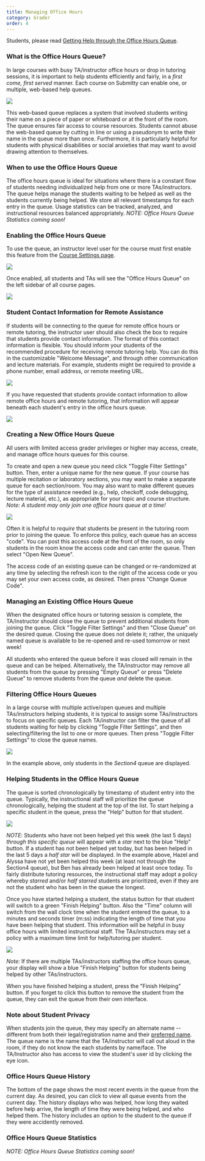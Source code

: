 ```yaml
---
title: Managing Office Hours
category: Grader
order: 4
---
```


Students, please read [Getting Help through the Office Hours Queue](/student/queue).


### What is the Office Hours Queue?

In large courses with busy TA/instructor office hours or drop in
tutoring sessions, it is important to help students efficiently and
fairly, in a *first come, first served* manner.  Each course on
Submitty can enable one, or multiple, web-based help queues.

![](/images/queue/queue_main_view.png)

This web-based queue replaces a system that involved students writing
their name on a piece of paper or whiteboard or at the front of the
room.  The queue ensures fair access to course resources.  Students
cannot abuse the web-based queue by cutting in line or using a
pseudonym to write their name in the queue more than once.
Furthermore, it is particularly helpful for students with physical
disabilities or social anxieties that may want to avoid drawing
attention to themselves.

### When to use the Office Hours Queue

The office hours queue is ideal for situations where there is a
constant flow of students needing individualized help from one or more
TAs/instructors. The queue helps manage the students waiting to be
helped as well as the students currently being helped.  We store all
relevant timestamps for each entry in the queue.  Usage statistics can
be tracked, analyzed, and instructional resources balanced
appropriately.  *NOTE: Office Hours Queue Statistics coming soon!*


### Enabling the Office Hours Queue

To use the queue, an instructor level user for the course must first
enable this feature from the [Course Settings
page](/instructor/course_settings).

![](/images/queue/queue_enable.png)

Once enabled, all students and TAs will see the "Office Hours Queue"
on the left sidebar of all course pages.

![](/images/queue/queue_menu.png)


### Student Contact Information for Remote Assistance

If students will be connecting to the queue for remote office hours or
remote tutoring, the instructor user should also check the box to require
that students provide contact information.  The format of this contact
information is flexible.  You should inform your students of the
recommended procedure for receiving remote tutoring help.  You can do
this in the customizable "Welcome Message", and through other
communication and lecture materials.  For example, students might be
required to provide a phone number, email address, or remote meeting
URL.

![](/images/queue/queue_enable_completed.png)

If you have requested that students provide contact information to
allow remote office hours and remote tutoring, that information will
appear beneath each student's entry in the office hours queue.

![](/images/queue/queue_contact_information.png)


### Creating a New Office Hours Queue

All users with limited access grader privileges or higher may access,
create, and manage office hours queues for this course.

To create and open a new queue you need click "Toggle Filter Settings"
button.  Then, enter a unique name for the new queue.  If your course
has multiple recitation or laboratory sections, you may want to make a
separate queue for each section/room.  You may also want to make
different queues for the type of assistance needed (e.g., help,
checkoff, code debugging, lecture material, etc.), as appropriate for
your topic and course structure.  *Note: A student may only join one
office hours queue at a time!*

![](/images/queue/queue_new_queue.png)

Often it is helpful to *require* that students be present in the
tutoring room prior to joining the queue.  To enforce this policy,
each queue has an access "code".  You can post this access code at the front
of the room, so only students in the room know the access code and can enter
the queue.  Then select "Open New Queue".

The access code of an existing queue can be changed or re-randomized
at any time by selecting the refresh icon to the right of the access code or
you may set your own access code, as desired.  Then press "Change Queue
Code".

### Managing an Existing Office Hours Queue

When the designated office hours or tutoring session is complete, the
TA/instructor should close the queue to prevent additional students
from joining the queue.  Click "Toggle Filter Settings" and then
"Close Queue" on the desired queue.  Closing the queue does not delete
it; rather, the uniquely named queue is available to be re-opened and
re-used tomorrow or next week!

All students who entered the queue before it was closed will remain in
the queue and can be helped.  Alternatively, the TA/instructor may
remove all students from the queue by pressing "Empty Queue" or press
"Delete Queue" to remove students from the queue *and* delete the
queue.


### Filtering Office Hours Queues

In a large course with multiple active/open queues and multiple
TAs/instructors helping students, it is typical to assign some
TAs/instructors to focus on specific queues.  Each TA/instructor can
filter the queue of all students waiting for help by clicking "Toggle
Filter Settings", and then selecting/filtering the list to one or more
queues.  Then press "Toggle Filter Settings" to close the queue names.

![](/images/queue/queue_filter.png)

In the example above, only students in the *Section4* queue are
displayed.



### Helping Students in the Office Hours Queue

The queue is sorted chronologically by timestamp of student entry into the
queue.  Typically, the instructional staff will prioritize the queue
chronologically, helping the student at the top of the list.
To start helping a specific student in the queue, press the "Help"
button for that student.

![](/images/queue/queue_finish_green.png)

*NOTE*: Students who have not been helped yet this week (the last 5
days) *through this specific queue* will appear with a *star* next to
the blue "Help" button.  If a student has not been helped yet today,
but has been helped in the last 5 days a *half star* will be
displayed.  In the example above, Hazel and Alyssa have not yet been
helped this week (at least not through the Section4 queue), but Ben
has already been helped at least once today.  To fairly distribute
tutoring resources, the instructional staff may adopt a policy whereby
*starred* and/or *half starred* students are prioritized, even if they are
not the student who has been in the queue the longest.

Once you have started helping a student, the status button for that
student will switch to a green "Finish Helping" button.  Also the
"Time" column will switch from the wall clock time when the student
entered the queue, to a minutes and seconds timer (m:ss) indicating
the length of time that you have been helping that student.  This
information will be helpful in busy office hours with limited
instructional staff.  The TAs/instructors may set a policy with a
maximum time limit for help/tutoring per student.

![](/images/queue/queue_finish_blue.png)

*Note:* If there are multiple TAs/instructors staffing the office
hours queue, your display will show a blue "Finish Helping" button
for students being helped by other TAs/instructors.

When you have finished helping a student, press the "Finish Helping"
button.  If you forget to click this button to remove the
student from the queue, they can exit the queue from their own
interface.




### Note about Student Privacy

When students join the queue, they may specify an alternate name --
different from both their legal/registration name and their
[preferred name](/student#how-can-i-change-my-preferred-name).
The queue name is the name that the TA/instructor will call out aloud
in the room, if they do not know
the each students by name/face.  The TA/Instructor also has access to view the
student's user id by clicking the eye icon.


### Office Hours Queue History

The bottom of the page shows the most recent events in the queue from
the current day.  As desired, you can click to view all queue events
from the current day.  The history displays who was helped, how long
they waited before help arrive, the length of time they were being
helped, and who helped them.  The history includes an option to the
student to the queue if they were accidently removed.


### Office Hours Queue Statistics

*NOTE: Office Hours Queue Statistics coming soon!*